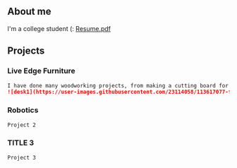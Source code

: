 ## **About me**
  I'm a college student (:
  [Resume.pdf](https://github.com/somariamul/Sophia-Mularoni/files/6260245/Resume.pdf)
## **Projects**

### Live Edge Furniture

```markdown
I have done many woodworking projects, from making a cutting board for myself to designing, fabricating, and selling furniture.
![desk1](https://user-images.githubusercontent.com/23114058/113617077-f302c980-9623-11eb-8660-26d7a72e7e2f.jpg)

```

### Robotics
```markdown
Project 2
```

### TITLE 3
```markdown
Project 3
```
